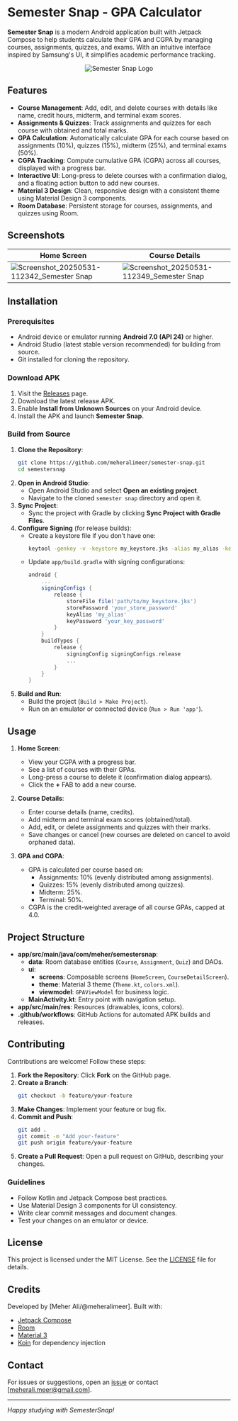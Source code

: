 # Semester Snap - GPA Calculator

**Semester Snap** is a modern Android application built with Jetpack Compose to help students calculate their GPA and CGPA by managing courses, assignments, quizzes, and exams. With an intuitive interface inspired by Samsung's UI, it simplifies academic performance tracking.

<p align="center">
  <img src="https://github.com/user-attachments/assets/8ad94b2f-2e56-401f-baf6-3f302cbb3548" alt="Semester Snap Logo">
</p>

## Features

- **Course Management**: Add, edit, and delete courses with details like name, credit hours, midterm, and terminal exam scores.
- **Assignments & Quizzes**: Track assignments and quizzes for each course with obtained and total marks.
- **GPA Calculation**: Automatically calculate GPA for each course based on assignments (10%), quizzes (15%), midterm (25%), and terminal exams (50%).
- **CGPA Tracking**: Compute cumulative GPA (CGPA) across all courses, displayed with a progress bar.
- **Interactive UI**: Long-press to delete courses with a confirmation dialog, and a floating action button to add new courses.
- **Material 3 Design**: Clean, responsive design with a consistent theme using Material Design 3 components.
- **Room Database**: Persistent storage for courses, assignments, and quizzes using Room.

## Screenshots

| Home Screen | Course Details |
|-------------|----------------|
| ![Screenshot_20250531-112342_Semester Snap](https://github.com/user-attachments/assets/ad965196-42ea-4688-a973-fea312e98593) | ![Screenshot_20250531-112349_Semester Snap](https://github.com/user-attachments/assets/c9dc0d8e-499b-483c-9809-476eda474385) |

## Installation

### Prerequisites
- Android device or emulator running **Android 7.0 (API 24)** or higher.
- Android Studio (latest stable version recommended) for building from source.
- Git installed for cloning the repository.

### Download APK
1. Visit the [Releases](https://github.com/meheralimeer/semester-snap/releases) page.
2. Download the latest release APK.
3. Enable **Install from Unknown Sources** on your Android device.
4. Install the APK and launch **Semester Snap**.

### Build from Source
1. **Clone the Repository**:
   ```bash
   git clone https://github.com/meheralimeer/semester-snap.git
   cd semestersnap
   ```
2. **Open in Android Studio**:
   - Open Android Studio and select **Open an existing project**.
   - Navigate to the cloned `semester snap` directory and open it.
3. **Sync Project**:
   - Sync the project with Gradle by clicking **Sync Project with Gradle Files**.
4. **Configure Signing** (for release builds):
   - Create a keystore file if you don’t have one:
     ```bash
     keytool -genkey -v -keystore my_keystore.jks -alias my_alias -keyalg RSA -keysize 2048 -validity 10000
     ```
   - Update `app/build.gradle` with signing configurations:
     ```gradle
     android {
         ...
         signingConfigs {
             release {
                 storeFile file('path/to/my_keystore.jks')
                 storePassword 'your_store_password'
                 keyAlias 'my_alias'
                 keyPassword 'your_key_password'
             }
         }
         buildTypes {
             release {
                 signingConfig signingConfigs.release
                 ...
             }
         }
     }
     ```
5. **Build and Run**:
   - Build the project (`Build > Make Project`).
   - Run on an emulator or connected device (`Run > Run 'app'`).

## Usage

1. **Home Screen**:
   - View your CGPA with a progress bar.
   - See a list of courses with their GPAs.
   - Long-press a course to delete it (confirmation dialog appears).
   - Click the **+** FAB to add a new course.

2. **Course Details**:
   - Enter course details (name, credits).
   - Add midterm and terminal exam scores (obtained/total).
   - Add, edit, or delete assignments and quizzes with their marks.
   - Save changes or cancel (new courses are deleted on cancel to avoid orphaned data).

3. **GPA and CGPA**:
   - GPA is calculated per course based on:
     - Assignments: 10% (evenly distributed among assignments).
     - Quizzes: 15% (evenly distributed among quizzes).
     - Midterm: 25%.
     - Terminal: 50%.
   - CGPA is the credit-weighted average of all course GPAs, capped at 4.0.

## Project Structure

- **app/src/main/java/com/meher/semestersnap**:
  - **data**: Room database entities (`Course`, `Assignment`, `Quiz`) and DAOs.
  - **ui**:
    - **screens**: Composable screens (`HomeScreen`, `CourseDetailScreen`).
    - **theme**: Material 3 theme (`Theme.kt`, `colors.xml`).
    - **viewmodel**: `GPAViewModel` for business logic.
  - **MainActivity.kt**: Entry point with navigation setup.
- **app/src/main/res**: Resources (drawables, icons, colors).
- **.github/workflows**: GitHub Actions for automated APK builds and releases.

## Contributing

Contributions are welcome! Follow these steps:

1. **Fork the Repository**:
   Click **Fork** on the GitHub page.
2. **Create a Branch**:
   ```bash
   git checkout -b feature/your-feature
   ```
3. **Make Changes**:
   Implement your feature or bug fix.
4. **Commit and Push**:
   ```bash
   git add .
   git commit -m "Add your-feature"
   git push origin feature/your-feature
   ```
5. **Create a Pull Request**:
   Open a pull request on GitHub, describing your changes.

### Guidelines
- Follow Kotlin and Jetpack Compose best practices.
- Use Material Design 3 components for UI consistency.
- Write clear commit messages and document changes.
- Test your changes on an emulator or device.

## License

This project is licensed under the MIT License. See the [LICENSE](LICENSE) file for details.

## Credits

Developed by [Meher Ali/@meheralimeer]. Built with:
- [Jetpack Compose](https://developer.android.com/jetpack/compose)
- [Room](https://developer.android.com/training/data-storage/room)
- [Material 3](https://m3.material.io/)
- [Koin](https://insert-koin.io/) for dependency injection

## Contact

For issues or suggestions, open an [issue](https://github.com/meheralimeer/semester-snap/issues) or contact [meherali.meer@gmail.com].

---

*Happy studying with SemesterSnap!*

